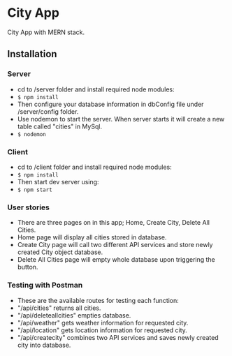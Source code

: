 # City App
City App with MERN stack.

## Installation
### Server
- cd to /server folder and install required node modules:
- `$ npm install`
- Then configure your database information in dbConfig file under /server/config folder.
- Use nodemon to start the server. When server starts it will create a new table called "cities" in MySql.
- `$ nodemon`
### Client
- cd to /client folder and install required node modules:
- `$ npm install`
- Then start dev server using:
- `$ npm start`

### User stories
- There are three pages on in this app; Home, Create City, Delete All Cities.
- Home page will display all cities stored in database.
- Create City page will call two different API services and store newly created City object database.
- Delete All Cities page will empty whole database upon triggering the button.

### Testing with Postman
- These are the available routes for testing each function:
- "/api/cities" returns all cities.
- "/api/deleteallcities" empties database.
- "/api/weather" gets weather information for requested city.
- "/api/location" gets location information for requested city.
- "/api/createcity" combines two API services and saves newly created city into database.
